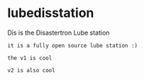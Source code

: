 # lubedisstation
Dis is the Disastertron Lube station

	it is a fully open source lube station :) 

	the v1 is cool 

	v2 is also cool 
